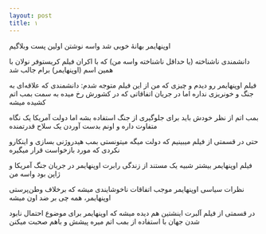 ```yaml
---
layout: post
title: ۱
---
```


اوپنهایمر بهانهٔ خوبی شد واسه نوشتن اولین پست وبلاگیم

دانشمندی ناشناخته (یا حداقل ناشناخته واسه من) که با اکران فیلم کریستوفر نولان با همین اسم (اوپنهایمر) برام جالب شد

فیلم اوپنهایمر رو دیدم و چیزی که من از این فیلم متوجه شدم: دانشمندی که علاقه‌ای به جنگ و خونریزی نداره اما در جریان اتفاقاتی که در کشورش رخ میده به سمت بمب اتم کشیده میشه

بمب اتم از نظر خودش باید برای جلوگیری از جنگ استفاده بشه اما دولت آمریکا یک نگاه متفاوت داره و اونم بدست آوردن یک سلاح قدرتمنده

حتی در قسمتی از فیلم میبینیم که دولت میگه میتونستی بمب هیدروژنی بسازی و اینکارو نکردی که مورد بازخواست قرار میگیره

فیلم اوپنهایمر بیشتر شبیه یک مستند از زندگی رابرت اوپنهایمر در جریان جنگ آمریکا و ژاپن بود واسه من

نظرات سیاسی اوپنهایمر موجب اتفاقات ناخوشایندی میشه که برخلاف وطن‌پرستی اوپنهایمر، همه چی بر ضد اون میشه

در قسمتی از فیلم آلبرت اینشتین هم دیده میشه که اوپنهایمر برای موضوع احتمال نابود شدن جهان با استفاده از بمب اتم میره پیشش و باهم صحبت میکنن
